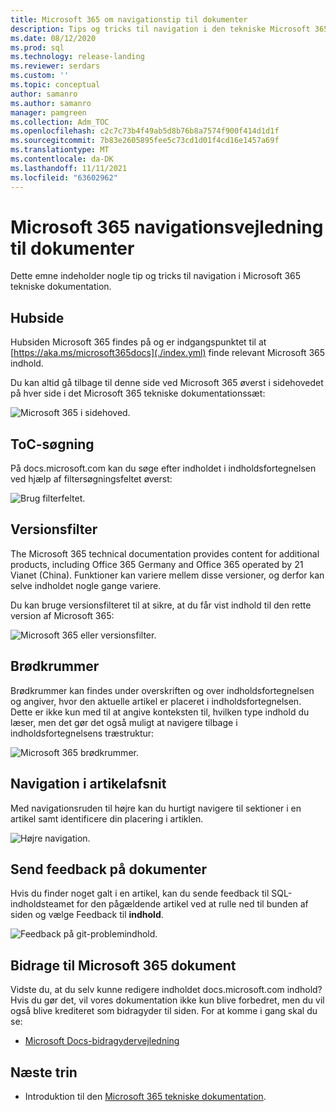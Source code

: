 ```yaml
---
title: Microsoft 365 om navigationstip til dokumenter
description: Tips og tricks til navigation i den tekniske Microsoft 365-dokumentation – forklarer ting som hubsiden, indholdsfortegnelsen, overskriften, samt hvordan du bruger brødkrummerne, og hvordan du bruger versionsfilteret.
ms.date: 08/12/2020
ms.prod: sql
ms.technology: release-landing
ms.reviewer: serdars
ms.custom: ''
ms.topic: conceptual
author: samanro
ms.author: samanro
manager: pamgreen
ms.collection: Adm_TOC
ms.openlocfilehash: c2c7c73b4f49ab5d8b76b8a7574f900f414d1d1f
ms.sourcegitcommit: 7b83e2605895fee5c73cd1d01f4cd16e1457a69f
ms.translationtype: MT
ms.contentlocale: da-DK
ms.lasthandoff: 11/11/2021
ms.locfileid: "63602962"
---
```

# <a name="microsoft-365-docs-navigation-guide"></a>Microsoft 365 navigationsvejledning til dokumenter

Dette emne indeholder nogle tip og tricks til navigation i Microsoft 365 tekniske dokumentation.  

## <a name="hub-page"></a>Hubside

Hubsiden Microsoft 365 findes på og er indgangspunktet til at [https://aka.ms/microsoft365docs](./index.yml) finde relevant Microsoft 365 indhold.

Du kan altid gå tilbage til denne side ved Microsoft 365 øverst  i sidehovedet på hver side i det Microsoft 365 tekniske dokumentationssæt:

![Microsoft 365 i sidehoved.](media/m365-header-cursor.png)

## <a name="toc-search"></a>ToC-søgning 
På docs.microsoft.com kan du søge efter indholdet i indholdsfortegnelsen ved hjælp af filtersøgningsfeltet øverst:

![Brug filterfeltet.](media/m365-filter-by-title.png)

## <a name="version-filter"></a>Versionsfilter
The Microsoft 365 technical documentation provides content for additional products, including Office 365 Germany and Office 365 operated by 21 Vianet (China). Funktioner kan variere mellem disse versioner, og derfor kan selve indholdet nogle gange variere.

Du kan bruge versionsfilteret til at sikre, at du får vist indhold til den rette version af Microsoft 365:

![Microsoft 365 eller versionsfilter.](media/m365-version-filter.png)

## <a name="breadcrumbs"></a>Brødkrummer

Brødkrummer kan findes under overskriften og over indholdsfortegnelsen og angiver, hvor den aktuelle artikel er placeret i indholdsfortegnelsen.  Dette er ikke kun med til at angive konteksten til, hvilken type indhold du læser, men det gør det også muligt at navigere tilbage i indholdsfortegnelsens træstruktur:

![Microsoft 365 brødkrummer.](media/m365-breadcrumb.png)

## <a name="article-section-navigation"></a>Navigation i artikelafsnit

Med navigationsruden til højre kan du hurtigt navigere til sektioner i en artikel samt identificere din placering i artiklen.  

![Højre navigation.](media/m365-article-sections.png)

## <a name="submit-docs-feedback"></a>Send feedback på dokumenter

Hvis du finder noget galt i en artikel, kan du sende feedback til SQL-indholdsteamet for den pågældende artikel ved at rulle ned til bunden af siden og vælge Feedback til **indhold**.

![Feedback på git-problemindhold.](media/m365-article-feedback.png)

## <a name="contribute-to-microsoft-365-documentation"></a>Bidrage til Microsoft 365 dokument

Vidste du, at du selv kunne redigere indholdet docs.microsoft.com indhold? Hvis du gør det, vil vores dokumentation ikke kun blive forbedret, men du vil også blive krediteret som bidragyder til siden. For at komme i gang skal du se:

- [Microsoft Docs-bidragydervejledning](/contribute/)

## <a name="next-steps"></a>Næste trin

- Introduktion til den [Microsoft 365 tekniske dokumentation](index.yml).